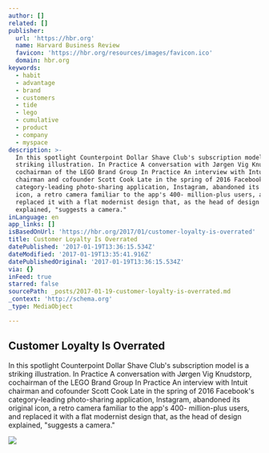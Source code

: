 ```yaml
---
author: []
related: []
publisher:
  url: 'https://hbr.org'
  name: Harvard Business Review
  favicon: 'https://hbr.org/resources/images/favicon.ico'
  domain: hbr.org
keywords:
  - habit
  - advantage
  - brand
  - customers
  - tide
  - lego
  - cumulative
  - product
  - company
  - myspace
description: >-
  In this spotlight Counterpoint Dollar Shave Club's subscription model is a
  striking illustration. In Practice A conversation with Jørgen Vig Knudstorp,
  cochairman of the LEGO Brand Group In Practice An interview with Intuit
  chairman and cofounder Scott Cook Late in the spring of 2016 Facebook's
  category-leading photo-sharing application, Instagram, abandoned its original
  icon, a retro camera familiar to the app's 400- million-plus users, and
  replaced it with a flat modernist design that, as the head of design
  explained, "suggests a camera."
inLanguage: en
app_links: []
isBasedOnUrl: 'https://hbr.org/2017/01/customer-loyalty-is-overrated'
title: Customer Loyalty Is Overrated
datePublished: '2017-01-19T13:36:15.534Z'
dateModified: '2017-01-19T13:35:41.916Z'
datePublishedOriginal: '2017-01-19T13:36:15.534Z'
via: {}
inFeed: true
starred: false
sourcePath: _posts/2017-01-19-customer-loyalty-is-overrated.md
_context: 'http://schema.org'
_type: MediaObject

---
```

<article style=""><h1>Customer Loyalty Is Overrated</h1><p>In this spotlight Counterpoint Dollar Shave Club's subscription model is a striking illustration. In Practice A conversation with Jørgen Vig Knudstorp, cochairman of the LEGO Brand Group In Practice An interview with Intuit chairman and cofounder Scott Cook Late in the spring of 2016 Facebook's category-leading photo-sharing application, Instagram, abandoned its original icon, a retro camera familiar to the app's 400- million-plus users, and replaced it with a flat modernist design that, as the head of design explained, "suggests a camera."</p><img src="https://hbr.org/resources/images/article_assets/2016/11/R1701B_LAFLEY.jpg" /></article>